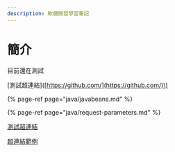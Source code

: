 ```yaml
---
description: 軟體開發學習筆記
---
```


# 簡介

目前還在測試



\[測試超連結\]\([https://github.com/](https://github.com/)\)

{% page-ref page="java/javabeans.md" %}

{% page-ref page="java/request-parameters.md" %}



[測試超連結](https://github.com/)

[超連結範例](https://www.happycoder.org/2019/12/11/[%E6%96%B0%E6%89%8B%E6%9D%91%E7%B3%BB%E5%88%97]-markdown-html-%E5%9F%BA%E7%A4%8E%E8%AA%9E%E6%B3%95%E6%95%99%E5%AD%B8/)

